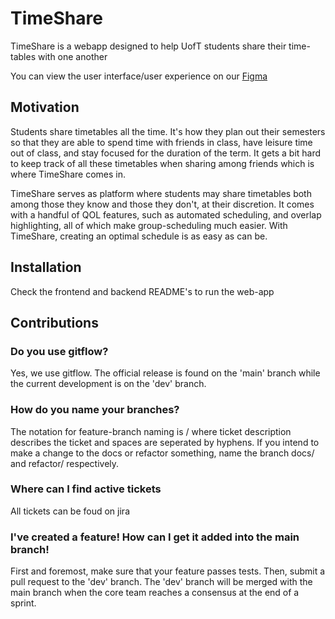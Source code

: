 # TimeShare

TimeShare is a webapp designed to help UofT students share their time-tables with one another

You can view the user interface/user experience on our [Figma](https://www.figma.com/proto/1bvtWX8yQhMnk1paH0t6c9/TimeShare-UI?node-id=101%3A273&scaling=min-zoom&page-id=13%3A110&starting-point-node-id=101%3A273)
## Motivation

Students share timetables all the time. It's how they plan out their semesters so that they are able to spend time with friends in class, have leisure time out of class, and stay focused for the duration of the term. It gets a bit hard to keep track of all these timetables when sharing among friends which is where TimeShare comes in. 

TimeShare serves as platform where students may share timetables both among those they know and those they don't, at their discretion. It comes with a handful of QOL features, such as automated scheduling, and overlap highlighting, all of which make group-scheduling much easier. With TimeShare, creating an optimal schedule is as easy as can be.


## Installation

Check the frontend and backend README's to run the web-app

## Contributions

### Do you use gitflow?
Yes, we use gitflow. The official release is found on the 'main' branch while the current development is on the 'dev' branch.

### How do you name your branches?
The notation for feature-branch naming is <jira ticket number>/<ticket-description> where ticket description describes the ticket and spaces are seperated by hyphens. If you intend to make a change to the docs or refactor something, name the branch docs/<description> and refactor/<description> respectively.

### Where can I find active tickets
All tickets can be foud on jira

### I've created a feature! How can I get it added into the main branch!
First and foremost, make sure that your feature passes tests. Then, submit a pull request to the 'dev' branch. The 'dev' branch will be merged with the main branch when the core team reaches a consensus at the end of a sprint.
